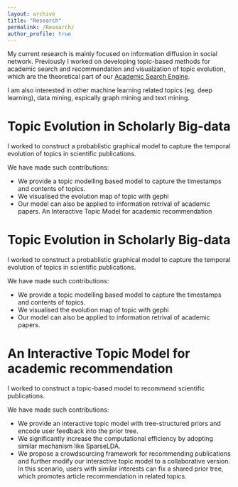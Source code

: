 ```yaml
---
layout: archive
title: "Research"
permalink: /Research/
author_profile: true
---
```

My current research is mainly focused on information diffusion in social network. 
Previously I worked on developing topic-based methods for academic search and recommendation and visualzation of topic evolution, which are the theoretical part of our [Academic Search Engine](http://acemap.sjtu.edu.cn).

I am also interested in other machine learning related topics (eg. deep learning), data mining, espically graph mining and text mining. 

Topic Evolution in Scholarly Big-data
============
I worked to construct a probablistic graphical model to capture the temporal evolution of topics in scientific publications.

We have made such contributions:
* We provide a topic modelling based model to capture the timestamps and contents of topics.
* We visualised the evolution map of topic with gephi
* Our model can also be applied to information retrival of academic papers.
An Interactive Topic Model for academic recommendation

Topic Evolution in Scholarly Big-data
============
I worked to construct a probablistic graphical model to capture the temporal evolution of topics in scientific publications.

We have made such contributions:
* We provide a topic modelling based model to capture the timestamps and contents of topics.
* We visualised the evolution map of topic with gephi
* Our model can also be applied to information retrival of academic papers.

An Interactive Topic Model for academic recommendation
============
I worked to construct a topic-based model to recommend scientific publications.

We have made such contributions:
* We provide an interactive topic model with tree-structured priors and encode user feedback into the prior tree.
* We significantly increase the computational efficiency by adopting similar mechanism like SparseLDA. 
* We propose a crowdsourcing framework for recommending publications and further modify our interactive topic model     to a collaborative version. In this scenario, users with similar interests can fix a shared prior tree, which promotes article recommendation in related topics.
